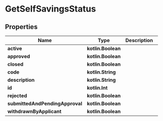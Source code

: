 
# GetSelfSavingsStatus

## Properties
| Name | Type | Description | Notes |
| ------------ | ------------- | ------------- | ------------- |
| **active** | **kotlin.Boolean** |  |  [optional] |
| **approved** | **kotlin.Boolean** |  |  [optional] |
| **closed** | **kotlin.Boolean** |  |  [optional] |
| **code** | **kotlin.String** |  |  [optional] |
| **description** | **kotlin.String** |  |  [optional] |
| **id** | **kotlin.Int** |  |  [optional] |
| **rejected** | **kotlin.Boolean** |  |  [optional] |
| **submittedAndPendingApproval** | **kotlin.Boolean** |  |  [optional] |
| **withdrawnByApplicant** | **kotlin.Boolean** |  |  [optional] |



